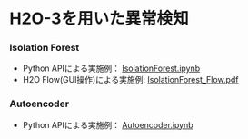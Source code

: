 # H2O-3を用いた異常検知

### Isolation Forest
- Python APIによる実施例： [IsolationForest.ipynb](./IsolationForest.ipynb)
- H2O Flow(GUI操作)による実施例: [IsolationForest_Flow.pdf](./IsolationForest_Flow.pdf)

### Autoencoder
- Python APIによる実施例： [Autoencoder.ipynb](./Autoencoder.ipynb)
